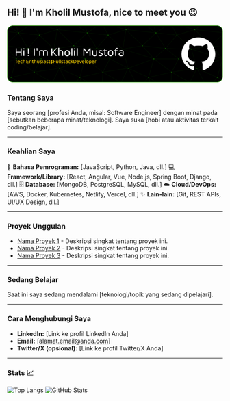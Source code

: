 ## Hi! 👋 I'm Kholil Mustofa, nice to meet you 😉

![Kholil Mustofa](img/github-header-image.png)

### Tentang Saya
Saya seorang [profesi Anda, misal: Software Engineer] dengan minat pada [sebutkan beberapa minat/teknologi]. Saya suka [hobi atau aktivitas terkait coding/belajar].

---

### Keahlian Saya
🚀 **Bahasa Pemrograman:** [JavaScript, Python, Java, dll.]
💻 **Framework/Library:** [React, Angular, Vue, Node.js, Spring Boot, Django, dll.]
🗄️ **Database:** [MongoDB, PostgreSQL, MySQL, dll.]
☁️ **Cloud/DevOps:** [AWS, Docker, Kubernetes, Netlify, Vercel, dll.]
✨ **Lain-lain:** [Git, REST APIs, UI/UX Design, dll.]

---

### Proyek Unggulan
* [Nama Proyek 1](link-ke-repo) - Deskripsi singkat tentang proyek ini.
* [Nama Proyek 2](link-ke-repo) - Deskripsi singkat tentang proyek ini.
* [Nama Proyek 3](link-ke-repo) - Deskripsi singkat tentang proyek ini.

---

### Sedang Belajar
Saat ini saya sedang mendalami [teknologi/topik yang sedang dipelajari].

---

### Cara Menghubungi Saya
* **LinkedIn:** [Link ke profil LinkedIn Anda]
* **Email:** [alamat.email@anda.com]
* **Twitter/X (opsional):** [Link ke profil Twitter/X Anda]

---

### Stats 📈
![Top Langs](https://github-readme-stats.vercel.app/api/top-langs/?username=kholilmustofa&layout=compact&theme=default)
![GitHub Stats](https://github-readme-stats.vercel.app/api?username=kholilmustofa&show_icons=true&theme=default)

<!--
**kholilmustofa/kholilmustofa** is a ✨ _special_ ✨ repository because its `README.md` (this file) appears on your GitHub profile.

Here are some ideas to get you started:

- 🔭 I’m currently working on ...
- 🌱 I’m currently learning ...
- 👯 I’m looking to collaborate on ...
- 🤔 I’m looking for help with ...
- 💬 Ask me about ...
- 📫 How to reach me: ...
- 😄 Pronouns: ...
- ⚡ Fun fact: ...
-->
